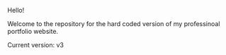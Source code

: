 Hello! 

Welcome to the repository for the hard coded version of my professinoal portfolio website.

Current version: v3
